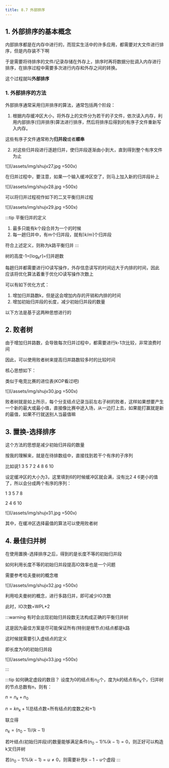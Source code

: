 ```yaml
---
title: 8.7 外部排序
---
```


## 1. 外部排序的基本概念

内部排序都是在内存中进行的，而现实生活中的许多应用，都需要对大文件进行排序，但是内存装不下啊

于是需要将待排序的文件/记录存储在外存上，排序时再将数据分批调入内存进行排序，在排序过程中需要多次进行内存和外存之间的转换。

这个过程就叫**外部排序**

### 1. 外部排序的方法

外部排序通常采用归并排序的算法，通常包括两个阶段：

1. 根据内存缓冲区大小，将外存上的文件分为若干的子文件，依次读入内存，利用内部排序(归并排序)算法进行排序，然后将排序后得到的有序子文件重新写入内存。

这些有序子文件通常称为**归并段**或者**顺串**

2. 对这些归并段进行逐趟归并，使归并段逐渐由小到大，直到得到整个有序文件为止

![](/assets/img/shujv27.jpg =500x)

在归并过程中，要注意，如果一个输入缓冲区空了，则马上加入新的归并段补上

![](/assets/img/shujv28.jpg =500x)

可以将归并过程视作如下的二叉平衡归并过程

![](/assets/img/shujv29.jpg =500x)

:::tip 平衡归并的定义
1. 最多只能有k个段合并为一个的时候
2. 每一趟归并中，有m个归并段，就有$\lceil k/m\rceil$个归并段

符合上述定义，则称为k路平衡归并
:::

树的高度-1=$\lceil\log_kr\rceil$=归并趟数

每趟归并都需要进行IO读写操作，外存信息读写的时间远大于内排的时间，因此应该将优化算法着重于优化IO读写操作次数上

可以有如下优化方式：

1. 增加归并路数k，但是这会增加内存的开销和内排的时间
2. 增加初始归并段的长度，减少初始归并段的数量

以下方法是基于这两种思想进行的

## 2. 败者树

由于增加归并路数，会导致每次归并过程中，都需要进行k-1次比较，非常浪费时间

因此，可以使用败者树来提高归并路数较多时的比较时间

核心思想如下：

类似于电竞比赛的进位表(KOP看过吧)

![](/assets/img/shujv30.jpg =500x)

败者树就是如上所示，每个分支结点记录当前左右子树的败者，这样如果想要产生一个新的最大或最小值，直接像比赛中途入场，从一边打上去，如果能打赢就是新的最值，如果不行就送别人当最值嘛

## 3. 置换-选择排序

这个方法的思想是减少初始归并段的数量

按我的理解来，就是在待排数组中，直接找到若干个有序的子序列

比如说1 3 5 7 2 4 8 6 10

设定缓冲区的大小为3，这里填到6的时候缓冲区就会满，没有比2 4 6更小的值了，所以会分成两个有序的序列：

1 3 5 7 8

2 4 6 10

![](/assets/img/shujv31.jpg =500x)

其中，在缓冲区选择最值的算法可以使用败者树

## 4. 最佳归并树

在使用置换-选择排序之后，得到的是长度不等的初始归并段

如何利用长度不等的初始归并段提高IO效率也是一个问题

需要参考哈夫曼树的概念嗷

![](/assets/img/shujv32.jpg =500x)

利用哈夫曼树的概念，进行多路归并，即可减少IO次数

此时，IO次数=WPL*2

:::warning
有时会出现初始归并段数无法构成正确的平衡归并树

这是因为最佳方案是尽可能保证所有(特别是根节点)结点都是k路

这时候就需要引入虚结点的定义

即长度为0的初始归并段

![](/assets/img/shujv33.jpg =500x)

:::

:::tip 如何确定虚段的数目？
设度为0的结点有$n_0$个，度为k的结点有$n_k$个，归并树的节点总数有n，则有：

$n=n_k+n_0$

$n=kn_k+1$(总结点数=所有结点的度数之和+1)

联立得

$n_k=(n_0-1)/(k-1)$

若叶结点(初始归并段)的数量能够满足条件$(n_0-1)\%(k-1)=0$，则正好可以构造k叉归并树

若$(n_0-1)\%(k-1)=u\not=0$，则需要补充$k-1-u$个虚段
:::





















